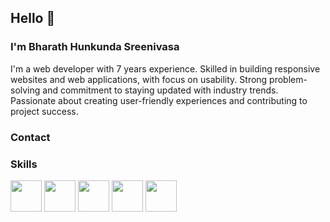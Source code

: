 ## Hello 👋

### I'm Bharath Hunkunda Sreenivasa

I'm a web developer with 7 years experience. Skilled in building responsive websites and web applications, with focus on usability. Strong problem-solving and commitment to staying updated with industry trends. Passionate about creating user-friendly experiences and contributing to project success.

### Contact


### Skills
<img src = "https://raw.githubusercontent.com/Hsbharath/repo-images/master/React.png?token=GHSAT0AAAAAACPV4IR4P4XOGA7WV7X4XYJEZPWUDCQ" width = 50 height = 50 />
<img src = "https://raw.githubusercontent.com/Hsbharath/repo-images/master/Angular.png?token=GHSAT0AAAAAACPV4IR5O2TCG7IIATI7EQ4CZPWUGNQ" width = 50 height = 50 />
<img src = "https://raw.githubusercontent.com/Hsbharath/repo-images/master/JavaScript.png?token=GHSAT0AAAAAACPV4IR5U6HQLJMJ2LSPP4EEZPWUG2A" width = 50 height = 50 />
<img src = "https://raw.githubusercontent.com/Hsbharath/repo-images/master/Node.png?token=GHSAT0AAAAAACPV4IR5DICBI6C2D5TMLFOUZPWUHKA" width = 50 height = 50 />
<img src = "https://raw.githubusercontent.com/Hsbharath/repo-images/master/Redux.png?token=GHSAT0AAAAAACPV4IR4S55NUI2IJGOVHKSOZPWUHXQ" width = 50 height = 50 />


<!--
**Hsbharath/hsbharath** is a ✨ _special_ ✨ repository because its `README.md` (this file) appears on your GitHub profile.

Here are some ideas to get you started:

- 🔭 I’m currently working on ...
- 🌱 I’m currently learning ...
- 👯 I’m looking to collaborate on ...
- 🤔 I’m looking for help with ...
- 💬 Ask me about ...
- 📫 How to reach me: ...
- 😄 Pronouns: ...
- ⚡ Fun fact: ...
-->
